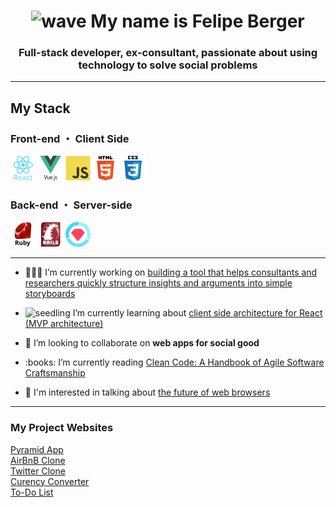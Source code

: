 <div align="center">
  <h1>
    <img class="emoji" alt="wave" src="https://github.githubassets.com/images/icons/emoji/unicode/1f44b.png" width="30" height="30">
    My name is Felipe Berger
  </h1>
</div>

<h3 align="center">Full-stack developer, ex-consultant, passionate about using technology to solve social problems</h3>
<hr>
<div>
  <h2>My Stack</h2>
  <h3>Front-end ・ Client Side</h3>
  <img src="https://raw.githubusercontent.com/devicons/devicon/master/icons/react/react-original-wordmark.svg" alt="react" style="max-width:100%;" width="40" height="40">
  <img src="https://raw.githubusercontent.com/devicons/devicon/master/icons/vuejs/vuejs-original-wordmark.svg" alt="vue" style="max-width:100%;" width="40" height="40">
  <img src="https://raw.githubusercontent.com/devicons/devicon/master/icons/javascript/javascript-original.svg" alt="javascript" style="max-width:100%;" width="40" height="40">
  <img src="https://raw.githubusercontent.com/devicons/devicon/master/icons/html5/html5-original-wordmark.svg" alt="html5" style="max-width:100%;" width="40" height="40">
  <img src="https://raw.githubusercontent.com/devicons/devicon/master/icons/css3/css3-original-wordmark.svg" alt="css3" style="max-width:100%;" width="40" height="40">
  <h3>Back-end ・ Server-side</h3>
  <img src="https://raw.githubusercontent.com/devicons/devicon/master/icons/ruby/ruby-original-wordmark.svg" alt="ruby" style="max-width:100%;" width="40" height="40">
  <img src="https://raw.githubusercontent.com/devicons/devicon/master/icons/rails/rails-original-wordmark.svg" alt="rails" style="max-width:100%;" width="40" height="40">
  <img src="https://raw.githubusercontent.com/devicons/devicon/master/icons/rspec/rspec-original.svg" alt="rspec" style="max-width:100%;" width="40" height="40">
</div>
  
<hr>
<div>
  <ul>
    <li>
      <p>
      👨🏻‍💻 I’m currently working on <a href="https://pyramid-application.herokuapp.com/" target="_blank" rel="noreferrer noopener"> building a tool that helps consultants and researchers quickly structure insights and arguments into simple storyboards</a>
      </p>
    </li>
    <li>
      <p>
      <img class="emoji" alt="seedling" src="https://github.githubassets.com/images/icons/emoji/unicode/1f331.png" width="20" height="20"> 
        I’m currently learning about <a href="https://khalilstemmler.com/articles/client-side-architecture/architecture/" target="_blank" rel="noreferrer noopener">client side architecture for React (MVP architecture)</a>
      </p>
    </li>
    <li>
      <p>
        👯 I’m looking to collaborate on <strong>web apps for social good</strong>
      </p>
    </li>
    <li>
      <p>
        :books: I’m currently reading <a href="https://enos.itcollege.ee/~jpoial/oop/naited/Clean%20Code.pdf" target="_blank" rel="noreferrer noopener">Clean Code: A Handbook of Agile Software Craftsmanship</a>
      </p>
    </li>
    <li>
      <p>
       💬 I'm interested in talking about <a href="https://www.protocol.com/browser-company" target="_blank" rel="noreferrer noopener">the future of web browsers</a>
      </p>
    </li>
  </ul>
</div>

<hr>
<div>
  <h3>My Project Websites</h3>
  <div><a href="https://pyramid-application.herokuapp.com/" target="_blank" rel="noreferrer noopener">Pyramid App</a></div>
  <div><a href="https://bnbcloned.herokuapp.com/" target="_blank" rel="noreferrer noopener">AirBnB Clone</a></div>
  <div><a href="https://twitts-and-clones.herokuapp.com/" target="_blank" rel="noreferrer noopener">Twitter Clone</a></div>
  <div><a href="https://currency-xchange.herokuapp.com/" target="_blank" rel="noreferrer noopener">Curency Converter</a></div>
  <div><a href="https://full-stack-todo-listicle.herokuapp.com/" target="_blank" rel="noreferrer noopener">To-Do List</a></div>
</div>
<!--
**felipeberger/felipeberger** is a ✨ _special_ ✨ repository because its `README.md` (this file) appears on your GitHub profile.

Here are some ideas to get you started:

- 🔭 I’m currently working on ...
- 🌱 I’m currently learning ...
- 👯 I’m looking to collaborate on ...
- 🤔 I’m looking for help with ...
- 💬 Ask me about ...
- 📫 How to reach me: ...
- 😄 Pronouns: ...
- ⚡ Fun fact: ...
-->

